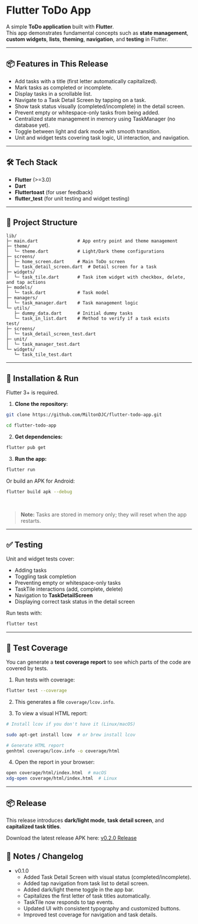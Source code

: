 # Flutter ToDo App

A simple **ToDo application** built with **Flutter**.  
This app demonstrates fundamental concepts such as **state management**, **custom widgets**, **lists**, **theming**, **navigation**, and **testing** in Flutter.

---

## 📦 Features in This Release

- Add tasks with a title (first letter automatically capitalized).
- Mark tasks as completed or incomplete.
- Display tasks in a scrollable list.
- Navigate to a Task Detail Screen by tapping on a task.
- Show task status visually (completed/incomplete) in the detail screen.
- Prevent empty or whitespace-only tasks from being added.
- Centralized state management in memory using TaskManager (no database yet).
- Toggle between light and dark mode with smooth transition.
- Unit and widget tests covering task logic, UI interaction, and navigation.

---

## 🛠 Tech Stack

- **Flutter** (>=3.0)
- **Dart**
- **Fluttertoast** (for user feedback)
- **flutter_test** (for unit testing and widget testing)

---

## 📁 Project Structure
```
lib/
├─ main.dart               # App entry point and theme management
├─ theme/
│  └─ theme.dart           # Light/Dark theme configurations
├─ screens/
│  ├─ home_screen.dart     # Main ToDo screen
│  └─ task_detail_screen.dart  # Detail screen for a task
├─ widgets/
│  └─ task_tile.dart       # Task item widget with checkbox, delete, and tap actions
├─ models/
│  └─ task.dart            # Task model
├─ managers/
│  └─ task_manager.dart    # Task management logic
└─ utils/
   ├─ dummy_data.dart      # Initial dummy tasks
   └─ task_in_list.dart    # Method to verify if a task exists
test/
├─ screens/
│  └─ task_detail_screen_test.dart
├─ unit/
│  └─ task_manager_test.dart
└─ widgets/
   └─ task_tile_test.dart
```

---

## 🚀 Installation & Run

Flutter 3+ is required.

1. **Clone the repository:**

```bash
git clone https://github.com/MiltonDJC/flutter-todo-app.git

cd flutter-todo-app
```

2. **Get dependencies:**
```bash
flutter pub get
```

3. **Run the app:**
```bash
flutter run
```

Or build an APK for Android:
```bash
flutter build apk --debug
```

<br>

> **Note:** Tasks are stored in memory only; they will reset when the app restarts.

---

## ✅ Testing

Unit and widget tests cover:

- Adding tasks
- Toggling task completion
- Preventing empty or whitespace-only tasks
- TaskTile interactions (add, complete, delete)
- Navigation to **TaskDetailScreen**
- Displaying correct task status in the detail screen

Run tests with:

```bash
flutter test
```

---

## 🧪 Test Coverage

You can generate a **test coverage report** to see which parts of the code are covered by tests.

1. Run tests with coverage:

```bash
flutter test --coverage
```

2. This generates a file ```coverage/lcov.info```.

3. To view a visual HTML report:
```bash
# Install lcov if you don't have it (Linux/macOS)

sudo apt-get install lcov  # or brew install lcov

# Generate HTML report
genhtml coverage/lcov.info -o coverage/html
```

4. Open the report in your browser:
```bash
open coverage/html/index.html  # macOS
xdg-open coverage/html/index.html  # Linux
```

----
## 📦 Release
This release introduces **dark/light mode**, **task detail screen**, and **capitalized task titles**.

Download the latest release APK here: [v0.2.0 Release](https://github.com/MiltonDJC/flutter-todo-app/releases/tag/v0.2.0)

## 📝 Notes / Changelog

- v0.1.0
   - Added Task Detail Screen with visual status (completed/incomplete).
   - Added tap navigation from task list to detail screen.
   - Added dark/light theme toggle in the app bar.
   - Capitalizes the first letter of task titles automatically.
   - TaskTile now responds to tap events.
   - Updated UI with consistent typography and customized buttons.
   - Improved test coverage for navigation and task details.